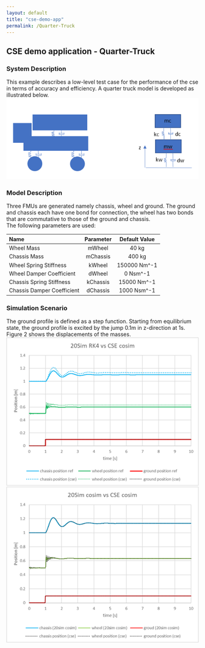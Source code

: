 ```yaml
---
layout: default
title: "cse-demo-app"
permalink: /Quarter-Truck
---
```


## CSE demo application - Quarter-Truck

### System Description

This example describes a low-level test case for the performance of the cse in terms of accuracy and efficiency. 
A quarter truck model is developed as illustrated below. 
![foo](/assets/img/QuarterTruck.png "Figure 1")
    
### Model Description

Three FMUs are generated namely chassis, wheel and ground. The ground and chassis each have one bond for connection, the wheel has two bonds that are commutative to those of the ground and chassis.  
The following parameters are used:

| Name        | Parameter      |Default Value        |
| :---           |:---:         | :---:           |
| Wheel Mass        | mWheel      | 40 kg       |
| Chassis Mass        | mChassis     | 400 kg        |
| Wheel Spring Stiffness      | kWheel      | 150000 Nm^-1     |
| Wheel Damper Coefficient        | dWheel     | 0 Nsm^-1      |
| Chassis Spring Stiffness         | kChassis     | 15000 Nm^-1       |
| Chassis Damper Coefficient         | dChassis     |  1000 Nsm^-1      |

### Simulation Scenario 
The ground profile is defined as a step function. Starting from equilibrium state, the ground profile is excited by the jump 0.1m in z-direction at 1s. Figure 2 shows the displacements of the masses.  
![foo](/assets/img/Position.png "Figure 2")
![foo](/assets/img/PositionCosim.png "Figure 3")